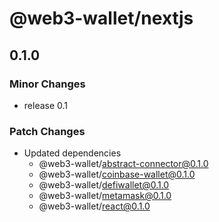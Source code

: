 # @web3-wallet/nextjs

## 0.1.0

### Minor Changes

- release 0.1

### Patch Changes

- Updated dependencies
  - @web3-wallet/abstract-connector@0.1.0
  - @web3-wallet/coinbase-wallet@0.1.0
  - @web3-wallet/defiwallet@0.1.0
  - @web3-wallet/metamask@0.1.0
  - @web3-wallet/react@0.1.0
